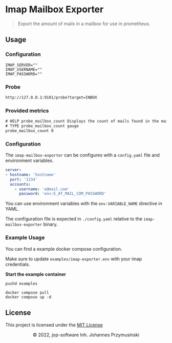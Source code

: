 # Imap Mailbox Exporter

> Export the amount of mails in a mailbox for use in prometheus.

## Usage

### Configuration

```dotenv
IMAP_SERVER=""
IMAP_USERNAME=""
IMAP_PASSWORD=""
```

### Probe

```txt
http://127.0.0.1:9101/probe?target=INBOX
```

### Provided metrics

```txt
# HELP probe_mailbox_count Displays the count of mails found in the mailbox
# TYPE probe_mailbox_count gauge
probe_mailbox_count 0
```

### Configuration

The `imap-mailbox-exporter` can be configures with a `config.yaml` file and environment variables.

```yaml
server:
- hostname: 'hostname'
  port: '1234'
  accounts:
    - username: 'e@mail.com'
      password: 'env:E_AT_MAIL_COM_PASSWORD'
```

You can use environment variables with the `env:VARIABLE_NAME` directive in YAML.

The configuration file is expected in `./config.yaml` relative to the `imap-mailbox-exporter` binary.

### Example Usage

You can find a example docker compose configuration.

Make sure to update `examples/imap-exporter.env` with your imap credentials.

**Start the example container**

```shell
pushd examples

docker compose pull
docker compose up -d
```

## License

This project is licensed under the [MIT License](./LICENCE)

<div align="center">
    <span>&copy; 2022, jop-software Inh. Johannes Przymusinski</span>
</div>